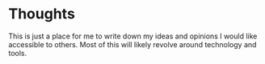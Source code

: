 # Thoughts

This is just a place for me to write down my ideas and opinions I would like accessible to others.
Most of this will likely revolve around technology and tools.
